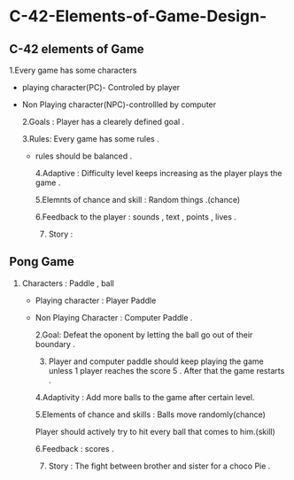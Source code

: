 # C-42-Elements-of-Game-Design-

## C-42 elements of Game 

1.Every game has some characters 

- playing character(PC)- Controled by player 

- Non Playing character(NPC)-controllled by computer 

  2.Goals : Player has a clearely defined goal . 

  3.Rules: Every game has some rules .

  - rules should be balanced .

    4.Adaptive : Difficulty level  keeps increasing as the player plays the game . 

    5.Elemnts of chance and skill :  Random things .(chance) 

    6.Feedback to the player : sounds , text , points , lives . 

    7. Story : 

       

## Pong Game

1. Characters : Paddle , ball 

   - Playing character : Player Paddle 

   - Non Playing Character : Computer Paddle .

     2.Goal: Defeat the oponent by letting the ball go out of their boundary .

     3. Player and computer paddle should keep playing the game unless 1 player reaches the score 5 . After that the game restarts .

     4.Adaptivity : Add more balls to the game after certain level.

     5.Elements of chance and skills : Balls move randomly(chance)

     Player should actively try to hit every ball that comes to him.(skill)

     6.Feedback : scores .

     7. Story : The fight between brother and sister for a choco Pie . 

        
